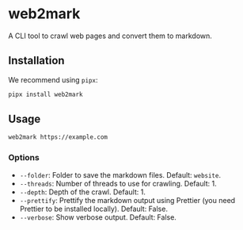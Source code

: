 # web2mark

A CLI tool to crawl web pages and convert them to markdown.

## Installation

We recommend using `pipx`:

```bash
pipx install web2mark
```

## Usage

```bash
web2mark https://example.com
```

### Options

- `--folder`: Folder to save the markdown files. Default: `website`.
- `--threads`: Number of threads to use for crawling. Default: 1.
- `--depth`: Depth of the crawl. Default: 1.
- `--prettify`: Prettify the markdown output using Prettier (you need Prettier to be installed locally). Default: False.
- `--verbose`: Show verbose output. Default: False.
